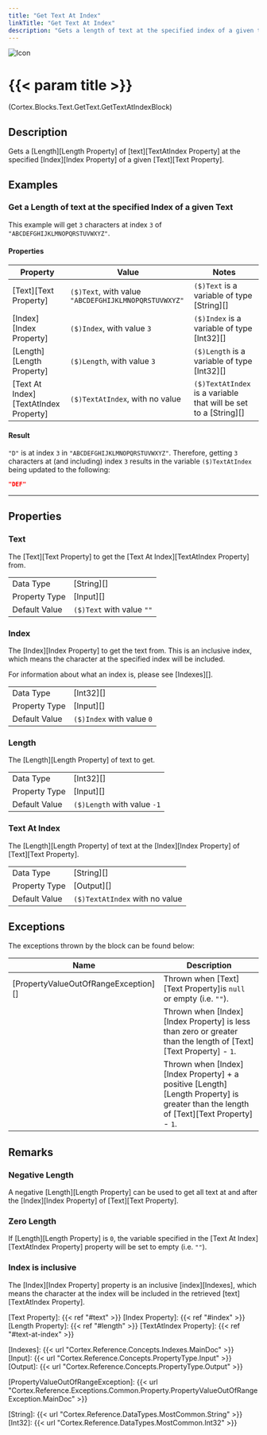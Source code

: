 ```yaml
---
title: "Get Text At Index"
linkTitle: "Get Text At Index"
description: "Gets a length of text at the specified index of a given text."
---
```


![Icon](/blocks/text-get-block-icon.png)

# {{< param title >}}

<p class="namespace">(Cortex.Blocks.Text.GetText.GetTextAtIndexBlock)</p>

## Description

Gets a [Length][Length Property] of [text][TextAtIndex Property] at the specified [Index][Index Property] of a given [Text][Text Property].

## Examples

### Get a Length of text at the specified Index of a given Text

This example will get `3` characters at index `3` of `"ABCDEFGHIJKLMNOPQRSTUVWXYZ"`.

#### Properties

| Property           | Value                     | Notes                                    |
|--------------------|---------------------------|------------------------------------------|
| [Text][Text Property] | `($)Text`, with value `"ABCDEFGHIJKLMNOPQRSTUVWXYZ"` | `($)Text` is a variable of type [String][] |
| [Index][Index Property] | `($)Index`, with value `3` | `($)Index` is a variable of type [Int32][] |
| [Length][Length Property] | `($)Length`, with value `3` | `($)Length` is a variable of type [Int32][] |
| [Text At Index][TextAtIndex Property] | `($)TextAtIndex`, with no value | `($)TextAtIndex` is a variable that will be set to a [String][] |

#### Result

`"D"` is at index `3` in `"ABCDEFGHIJKLMNOPQRSTUVWXYZ"`. Therefore, getting `3` characters at (and including) index `3` results in the variable `($)TextAtIndex` being updated to the following:

```json
"DEF"
```

***

## Properties

### Text

The [Text][Text Property] to get the [Text At Index][TextAtIndex Property] from.
  
| | |
|--------------------|---------------------------|
| Data Type | [String][] |
| Property Type | [Input][] |
| Default Value | `($)Text` with value `""` |

### Index

The [Index][Index Property] to get the text from. This is an inclusive index, which means the character at the specified index will be included.

For information about what an index is, please see [Indexes][].

| | |
|--------------------|---------------------------|
| Data Type | [Int32][] |
| Property Type | [Input][] |
| Default Value | `($)Index` with value `0` |

### Length

The [Length][Length Property] of text to get.

| | |
|--------------------|---------------------------|
| Data Type | [Int32][] |
| Property Type | [Input][] |
| Default Value | `($)Length` with value `-1` |

### Text At Index

The [Length][Length Property] of text at the [Index][Index Property] of [Text][Text Property].

| | |
|--------------------|---------------------------|
| Data Type | [String][] |
| Property Type | [Output][] |
| Default Value | `($)TextAtIndex` with no value |

## Exceptions

The exceptions thrown by the block can be found below:

| Name     | Description |
|----------|----------|
| [PropertyValueOutOfRangeException][] | Thrown when [Text][Text Property]is `null` or empty (i.e. `""`). |
| | Thrown when [Index][Index Property] is less than zero or greater than the length of [Text][Text Property] - `1`. |
| | Thrown when [Index][Index Property] + a positive [Length][Length Property] is greater than the length of [Text][Text Property] - `1`. |

## Remarks

### Negative Length

A negative [Length][Length Property] can be used to get all text at and after the [Index][Index Property] of [Text][Text Property].

### Zero Length

If [Length][Length Property] is `0`, the variable specified in the [Text At Index][TextAtIndex Property] property will be set to empty (i.e. `""`).

### Index is inclusive

The [Index][Index Property] property is an inclusive [index][Indexes], which means the character at the index will be included in the retrieved [text][TextAtIndex Property].

[Text Property]: {{< ref "#text" >}}
[Index Property]: {{< ref "#index" >}}
[Length Property]: {{< ref "#length" >}}
[TextAtIndex Property]: {{< ref "#text-at-index" >}}

[Indexes]: {{< url "Cortex.Reference.Concepts.Indexes.MainDoc" >}}
[Input]: {{< url "Cortex.Reference.Concepts.PropertyType.Input" >}}
[Output]: {{< url "Cortex.Reference.Concepts.PropertyType.Output" >}}

[PropertyValueOutOfRangeException]: {{< url "Cortex.Reference.Exceptions.Common.Property.PropertyValueOutOfRangeException.MainDoc" >}}

[String]: {{< url "Cortex.Reference.DataTypes.MostCommon.String" >}}
[Int32]: {{< url "Cortex.Reference.DataTypes.MostCommon.Int32" >}}
